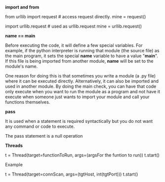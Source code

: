 **import and from**

from urllib import request # access request directly. 
mine = request() 

import urllib.request # used as urllib.request 
mine = urllib.request()


**__name__ == __main__**

Before executing the code, it will define a few special variables. For example, if the python interpreter is running that module (the source file) as the main program, it sets the special __name__ variable to have a value "__main__". If this file is being imported from another module, __name__ will be set to the module's name.

One reason for doing this is that sometimes you write a module (a .py file) where it can be executed directly. Alternatively, it can also be imported and used in another module. By doing the main check, you can have that code only execute when you want to run the module as a program and not have it execute when someone just wants to import your module and call your functions themselves.

**pass**

It is used when a statement is required syntactically but you do not want any command or code to execute.

The pass statement is a null operation

**Threads**

t = Thread(target=functionToRun, args=(argsFor the funtion to run))
t.start()

Example

t = Thread(target=connScan, args=(tgtHost, int(tgtPort)))
t.start()
